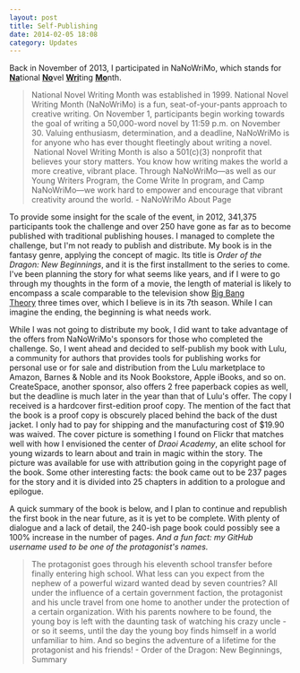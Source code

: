 ```yaml
---
layout: post
title: Self-Publishing
date: 2014-02-05 18:08
category: Updates
---
```


Back in November of 2013, I participated in NaNoWriMo, which stands for <span style="text-decoration: underline;"><strong>Na</strong></span>tional <span style="text-decoration: underline;"><strong>No</strong></span>vel <span style="text-decoration: underline;"><strong>Wri</strong></span>ting <span style="text-decoration: underline;"><strong>Mo</strong></span>nth.

> National Novel Writing Month was established in 1999. National Novel Writing Month (NaNoWriMo) is a fun, seat-of-your-pants approach to creative writing. On November 1, participants begin working towards the goal of writing a 50,000-word novel by 11:59 p.m. on November 30. Valuing enthusiasm, determination, and a deadline, NaNoWriMo is for anyone who has ever thought fleetingly about writing a novel.  National Novel Writing Month is also a 501(c)(3) nonprofit that believes your story matters. You know how writing makes the world a more creative, vibrant place. Through NaNoWriMo—as well as our Young Writers Program, the Come Write In program, and Camp NaNoWriMo—we work hard to empower and encourage that vibrant creativity around the world. - NaNoWriMo About Page

To provide some insight for the scale of the event, in 2012, 341,375 participants took the challenge and over 250 have gone as far as to become published with traditional publishing houses. I managed to complete the challenge, but I'm not ready to publish and distribute. My book is in the fantasy genre, applying the concept of magic. Its title is *Order of the Dragon: New Beginnings*, and it is the first installment to the series to come. I've been planning the story for what seems like years, and if I were to go through my thoughts in the form of a movie, the length of material is likely to encompass a scale comparable to the television show [Big Bang Theory](http://www.cbs.com/shows/big_bang_theory/) three times over, which I believe is in its 7th season. While I can imagine the ending, the beginning is what needs work.

While I was not going to distribute my book, I did want to take advantage of the offers from NaNoWriMo's sponsors for those who completed the challenge. So, I went ahead and decided to self-publish my book with Lulu, a community for authors that provides tools for publishing works for personal use or for sale and distribution from the Lulu marketplace to Amazon, Barnes & Noble and its Nook Bookstore, Apple iBooks, and so on. CreateSpace, another sponsor, also offers 2 free paperback copies as well, but the deadline is much later in the year than that of Lulu's offer. The copy I received is a hardcover first-edition proof copy. The mention of the fact that the book is a proof copy is obscurely placed behind the back of the dust jacket. I only had to pay for shipping and the manufacturing cost of $19.90 was waived. The cover picture is something I found on Flickr that matches well with how I envisioned the center of *Draoi Academy*, an elite school for young wizards to learn about and train in magic within the story. The picture was available for use with attribution going in the copyright page of the book. Some other interesting facts: the book came out to be 237 pages for the story and it is divided into 25 chapters in addition to a prologue and epilogue.

A quick summary of the book is below, and I plan to continue and republish the first book in the near future, as it is yet to be complete. With plenty of dialogue and a lack of detail, the 240-ish page book could possibly see a 100% increase in the number of pages. *And a fun fact: my GitHub username used to be one of the protagonist's names.*

> The protagonist goes through his eleventh school transfer before finally entering high school. What less can you expect from the nephew of a powerful wizard wanted dead by seven countries? All under the influence of a certain government faction, the protagonist and his uncle travel from one home to another under the protection of a certain organization. With his parents nowhere to be found, the young boy is left with the daunting task of watching his crazy uncle - or so it seems, until the day the young boy finds himself in a world unfamiliar to him. And so begins the adventure of a lifetime for the protagonist and his friends! - Order of the Dragon: New Beginnings, Summary
